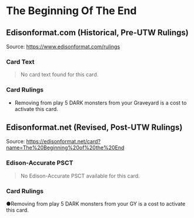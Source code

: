 # The Beginning Of The End

## Edisonformat.com (Historical, Pre-UTW Rulings)

Source: https://www.edisonformat.com/rulings

### Card Text

> No card text found for this card.

### Card Rulings

*   Removing from play 5 DARK monsters from your Graveyard is a cost to activate this card.

## Edisonformat.net (Revised, Post-UTW Rulings)

Source: https://edisonformat.net/card?name=The%20Beginning%20of%20the%20End

### Edison-Accurate PSCT

> No Edison-Accurate PSCT available for this card.

### Card Rulings

●Removing from play 5 DARK monsters from your GY is a cost to activate this card.
            
